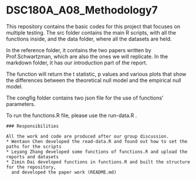# DSC180A_A08_Methodology7


This repository contains the basic codes for this project that focuses on multiple testing. The src folder contains the main R scripts, with all the functions inside, and the data folder, where all the datasets are held. 

In the reference folder, it contains the two papers written by Prof.Schwartzman, which are also the ones we will replicate. In the markdown folder, it has our introduction part of the report.

The function will return the t statistic, p values and various plots that show the differences between the theoretical null model and the empirical null model. 

The congfig folder contains two json file for the use of functions' parameters. 

To run the functions.R file, please use the run-data.R .

```
### Responsibilities

All the work and code are produced after our group discussion.
* Wentaon Chen developed the read-data.R and found out how to set the paths for the scripts
* Leyang Zhang developed some functions of functions.R and upload the reports and datasets
* Zimin Dai developed functions in functions.R and built the structure for the repository,
  and developed the paper work (README.md)
```


